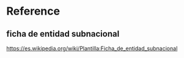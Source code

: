 # Reference

## ficha de entidad subnacional
https://es.wikipedia.org/wiki/Plantilla:Ficha_de_entidad_subnacional

